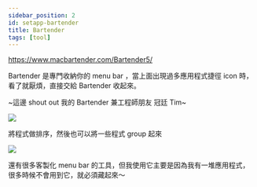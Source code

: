 ```yaml
---
sidebar_position: 2
id: setapp-bartender
title: Bartender
tags: [tool]
---
```


https://www.macbartender.com/Bartender5/

Bartender 是專門收納你的 menu bar ，當上面出現過多應用程式捷徑 icon 時，看了就厭煩，直接交給 Bartender 收起來。

~這邊 shout out 我的 Bartender 兼工程師朋友 冠廷 Tim~

<img src="https://i.imgur.com/ftbxCE0.png" loading="lazy" />

將程式做排序，然後也可以將一些程式 group 起來

<img src="https://i.imgur.com/7pqpIue.png" loading="lazy" />

還有很多客製化 menu bar 的工具，但我使用它主要是因為我有一堆應用程式，很多時候不會用到它，就必須藏起來～